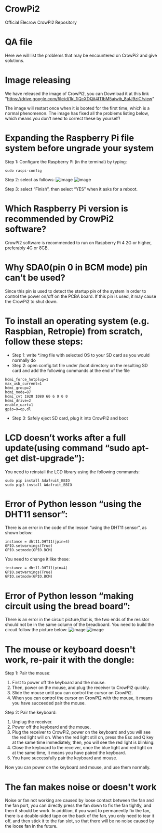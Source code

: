 # CrowPi2
Official Elecrow CrowPi2 Repository



# QA file
Here we will list the problems that may be encountered on CrowPi2 and give solutions.

# Image releasing
We have released the image of CrowPi2, you can Download it at this link "https://drive.google.com/file/d/1kL1lQcXDQit4ITlbM5aiwib_8aIJ9ziC/view"

The image will restart once when it is booted for the first time, which is a normal phenomenon.
The image has fixed all the problems listing below, which means you don't need to correct these by yourself!


# Expanding the Raspberry Pi file system before ungrade your system
Step 1: Configure the Raspberry Pi (in the terminal) by typing:

````
sudo raspi-config
````

Step 2: select as follows:
![image](https://github.com/Elecrow-RD/CrowPi2/blob/main/1.png)
![image](https://github.com/Elecrow-RD/CrowPi2/blob/main/2.png)

Step 3: select “Finish”, then select “YES” when it asks for a reboot.



# Which Raspberry Pi version is recommended by CrowPi2 software?
CrowPi2 software is recommended to run on Raspberry Pi 4 2G or higher, preferably 4G or 8GB.



# Why SDA0(pin 0 in BCM mode) pin can’t be used?
Since this pin is used to detect the startup pin of the system in order to control the power on/off on the PCBA board. If this pin is used, it may cause the CrowPi2 to shut down.



# To install an operating system (e.g. Raspbian, Retropie) from scratch, follow these steps:
- Step 1: write \*.img file with selected OS to your SD card as you would normally do
- Step 2: open config.txt file under /boot directory on the resulting SD card and add the following commands at the end of the file
````
hdmi_force_hotplug=1
max_usb_current=1
hdmi_group=2
hdmi_mode=87
hdmi_cvt 1920 1080 60 6 0 0 0
hdmi_drive=2
enable_uart=1
gpio=0=op,dl
````
- Step 3: Safely eject SD card, plug it into CrowPi2 and boot

# LCD doesn’t works after a full update(using command “sudo apt-get dist-upgrade”):
You need to reinstall the LCD library using the following commands:

````
sudo pip install Adafruit_BBIO
sudo pip3 install Adafruit_BBIO
````



# Error of Python lesson “using the DHT11 sensor”:
There is an error in the code of the lesson “using the DHT11 sensor”, as shown below:
  
````
instance = dht11.DHT11(jpin=4)
GPIO.setwarnings(True)
GPIO.setmode(GPIO.BCM)
````


You need to change it like these:

````
instance = dht11.DHT11(pin=4)
GPIO.setwarnings(True)
GPIO.setmode(GPIO.BCM)
````



# Error of Python lesson “making circuit using the bread board”:
There is an error in the circuit picture,that is, the two ends of the resistor should not be in the same column of the breadboard. You need to build the circuit follow the picture below:
![image](https://github.com/Elecrow-RD/CrowPi2/blob/main/4.png)
![image](https://github.com/Elecrow-RD/CrowPi2/blob/main/5.png)



# The mouse or keyboard doesn't work, re-pair it with the dongle:
Step 1:
Pair the mouse:
1. First to power off the keyboard and the mouse.
2. Then, power on the mouse, and plug the receiver to CrowPi2 quickly.
3. Slide the mouse until you can control the cursor on CrowPi2.
4. When you can control the cursor on CrowPi2 with the mouse, it means you have succeeded pair the mouse. 

Step 2:
Pair the keyboard:
1. Unplug the receiver.
2. Power off the keyboard and the mouse.
3. Plug the receiver to CrowPi2, power on the keyboard and you will see the red light will on. When the red light still on, press the Esc and Q key at the same time immediately, then, you will see the red light is blinking.
4. Close the keyboard to the receiver, once the blue light and red light on at the same time, it means you have paired the keyboard.
5. You have successfully pair the keyboard and mouse.

Now you can power on the keyboard and mouse, and use them normally.



# The fan makes noise or doesn't work
Noise or fan not working are caused by loose contact between the fan and the fan port, you can directly press the fan down to fix the fan tightly, and then it should be work.
In addition, if you want to permanently fix the fan, there is a double-sided tape on the back of the fan, you only need to tear it off, and then stick it to the fan slot, so that there will be no noise caused by the loose fan in the future.


